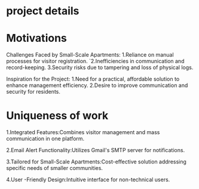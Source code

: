 # project details


# Motivations #
  Challenges Faced by Small-Scale Apartments:
 1.Reliance on manual processes for visitor registration.
`2.Inefficiencies in communication and record-keeping.
 3.Security risks due to tampering and loss of physical logs.
 
 Inspiration for the Project:
 1.Need for a practical, affordable solution to enhance management efficiency.
 2.Desire to improve communication and security for residents.


# Uniqueness of work #
 1.Integrated Features:Combines visitor management and mass communication in one platform.

 2.Email Alert Functionality:Utilizes Gmail's SMTP server for notifications.

 3.Tailored for Small-Scale Apartments:Cost-effective solution addressing specific needs of smaller communities.

4.User -Friendly Design:Intuitive interface for non-technical users.



 
